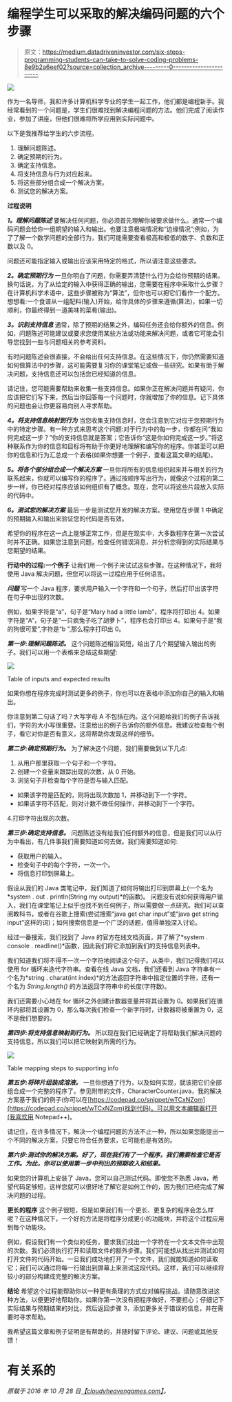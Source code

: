 # 编程学生可以采取的解决编码问题的六个步骤

> 原文：<https://medium.datadriveninvestor.com/six-steps-programming-students-can-take-to-solve-coding-problems-8e9b2a6eef02?source=collection_archive---------0----------------------->

![](img/f6eb3fef887d8654d8cb3414bef6e6f6.png)

作为一名导师，我和许多计算机科学专业的学生一起工作，他们都是编程新手。我经常看到的一个问题是，学生们很难找到解决编程问题的方法。他们完成了阅读作业，参加了讲座，但他们很难将所学应用到实际问题中。

以下是我推荐给学生的六步流程。

1.  理解问题陈述。
2.  确定预期的行为。
3.  确定支持信息。
4.  将支持信息与行为对应起来。
5.  将这些部分组合成一个解决方案。
6.  测试您的解决方案。

**过程说明**

***1。理解问题陈述***
要解决任何问题，你必须首先理解你被要求做什么。通常一个编码问题会给你一组期望的输入和输出。也要注意极端情况和“边缘情况”;例如，为了了解一个数学问题的全部行为，我们可能需要查看极高和极低的数字、负数和正数以及 0。

问题还可能指定输入或输出应该采用特定的格式，所以请注意这些要求。

***2。确定预期行为***
一旦你明白了问题，你需要弄清楚什么行为会给你预期的结果。换句话说，为了从给定的输入中获得正确的输出，您需要在程序中采取什么步骤？在计算机科学术语中，这些步骤被称为“算法”，但你也可以把它们看作一个配方。想想看:一个食谱从一组配料(输入)开始，给你具体的步骤来遵循(算法)，如果一切顺利，你最终得到一道美味的菜肴(输出)。

***3。识别支持信息***
通常，除了预期的结果之外，编码任务还会给你额外的信息。例如，问题陈述可能建议或要求您使用某些方法或功能来解决问题，或者它可能会引导您找到一些与问题相关的参考资料。

有时问题陈述会很直接，不会给出任何支持信息。在这些情况下，你仍然需要知道如何做算法中的步骤，这可能需要复习你的课堂笔记或做一些研究。如果有助于解决问题，支持信息还可以包括您已经知道的信息。

请记住，您可能需要帮助来收集一些支持信息。如果你正在解决问题并有疑问，你应该把它们写下来，然后当你回答每一个问题时，你就增加了你的信息。记下具体的问题也会让你更容易向别人寻求帮助。

***4。将支持信息映射到行为***
当您收集支持信息时，您会注意到它对应于您预期行为中的特定步骤。有一种方式来思考这个问题:对于行为中的每一步，你都在问“我如何完成这一步？”你的支持信息就是答案；它告诉你“这是你如何完成这一步。”将这种联系作为你的信息和目标将有助于你更好地理解和编写你的程序。你甚至可以把你的信息和行为汇总成一个表格(如果你想要一个例子，查看这篇文章的结尾)。

***5。将各个部分组合成一个解决方案***
一旦你将所有的信息组织起来并与相关的行为联系起来，你就可以编写你的程序了。通过按顺序写出行为，就像这个过程的第二步一样，你已经对程序应该如何组织有了概念。现在，您可以将这些片段放入实际的代码中。

***6。测试您的解决方案***
最后一步是测试您开发的解决方案。使用您在步骤 1 中确定的预期输入和输出来验证您的代码是否有效。

希望你的程序在这一点上能够正常工作，但是在现实中，大多数程序在第一次尝试时并不正确。如果您注意到问题，检查任何错误消息，并分析您得到的实际结果与您期望的结果。

**行动中的过程:一个例子**
让我们用一个例子来试试这些步骤。在这种情况下，我将使用 Java 解决问题，但您可以将这一过程应用于任何语言。

***问题***
写一个 Java 程序，要求用户输入一个字符和一个句子，然后打印出该字符在句子中出现的次数。

例如，如果字符是“a”，句子是“Mary had a little lamb”，程序将打印出 4。如果字符是“A”，句子是“一只疯兔子吃了胡萝卜”，程序也会打印出 4。如果句子是“我的狗很可爱”,字符是“b ”,那么程序打印出 0。

***第一步:理解问题陈述。***
这个问题陈述相当简短，给出了几个期望输入输出的例子。我们可以用一个表格来总结这些期望:

![](img/f294f716af74841d9c14884351cdcd72.png)

Table of inputs and expected results

如果你想在程序完成时测试更多的例子，你也可以在表格中添加你自己的输入和输出。

你注意到第二句话了吗？大写字母 A 不包括在内。这个问题给我们的例子告诉我们，字符的大小写很重要。注意给出的例子告诉你的额外信息。我建议检查每个例子，看它对你是否有意义，这将帮助你发现这样的细节。

***第二步:确定预期行为。***
为了解决这个问题，我们需要做到以下几点:

1.  从用户那里获取一个句子和一个字符。
2.  创建一个变量来跟踪出现的次数，从 0 开始。
3.  浏览句子并检查每个字符是否与输入匹配。

*   如果该字符是匹配的，则将出现次数加 1，并移动到下一个字符。
*   如果该字符不匹配，则对计数不做任何操作，并移动到下一个字符。

4.打印字符出现的次数。

***第三步:确定支持信息。***
问题陈述没有给我们任何额外的信息，但是我们可以从行为中看出，有几件事我们需要知道如何去做。我们需要知道如何:

*   获取用户的输入。
*   检查句子中的每个字符，一次一个。
*   将信息打印到屏幕上。

假设从我们的 Java 类笔记中，我们知道了如何将输出打印到屏幕上(一个名为*system . out . println(String my output)*的函数)。
问题没有说如何获得用户输入，我们在课堂笔记上似乎也找不到任何例子，所以需要做一点研究。我们可以查阅教科书，或者在谷歌上搜索(尝试搜索“java get char input”或“java get string input”这样的词)；如何搜索信息是一个广泛的话题，值得单独深入讨论。

经过一番搜索，我们找到了 Java 的官方在线文档页面，并了解了*system . console . readline()*函数，因此我们将它添加到我们的支持信息列表中。

我们知道我们将不得不一次一个字符地阅读这个句子。从类中，我们记得我们可以使用 for 循环来迭代字符串。查看在线 Java 文档，我们还看到 Java 字符串有一个名为*string . charat(int index)*的方法返回字符串中指定位置的字符，还有一个名为 *String.length()* 的方法返回字符串中的长度(字符数)。

我们还需要小心地在 for 循环之外创建计数器变量并将其设置为 0。如果我们在循环内部将其设置为 0，那么每次我们检查一个新字符时，计数器将被重置为 0，这不是我们想要的。

***第四步:将支持信息映射到行为。***
所以现在我们已经确定了将帮助我们解决问题的支持信息，所以我们可以把它映射到所需的行为。

![](img/287ae81ddfdebe9b34c62216ec2195cf.png)

Table mapping steps to supporting info

***第五步:将碎片组装成溶液。***
一旦你想通了行为，以及如何实现，就该把它们全部组合成一个完整的程序了。参见附带的文件，CharacterCounter.java，我的解决方案基于我们的例子(你可以在[https://codepad.co/snippet/wTCxNZom](https://codepad.co/snippet/wTCxNZom)找到代码)。可以用文本编辑器打开(我喜欢用 Notepad++)。

请记住，在许多情况下，解决一个编程问题的方法不止一种，所以如果您能提出一个不同的解决方案，只要它符合任务要求，它可能也是有效的。

***第六步:测试你的解决方案。好了，现在我们有了一个程序，我们需要检查它是否工作。为此，你可以使用第一步中列出的预期收入和结果。***

如果您的计算机上安装了 Java，您可以自己测试代码。即使您不熟悉 Java，希望代码足够短，这样您就可以很好地了解它是如何工作的，因为我们已经完成了解决问题的过程。

**更长的程序**
这个例子很短，但是如果我们有一个更长、更复杂的程序会怎么样呢？在这种情况下，一个好的方法是将程序分成更小的功能块，并将这个过程应用到每个功能块。

例如，假设我们有一个类似的任务，要求我们找出一个字符在一个文本文件中出现的次数。我们必须执行打开和读取文件的额外步骤。我们可能想从找出并测试如何打开文件的代码开始。一旦我们成功地打开了一个文件，我们就能知道如何读取它；我们可以通过将每一行输出到屏幕上来测试这段代码。这样，我们可以继续将较小的部分构建成完整的解决方案。

**结论**
希望这个过程能帮助你以一种更有条理的方式应对编程挑战。请随意改进这种方法，以便更好地帮助你。如果你第一次没有把程序做好，不要担心；仔细记下实际结果与预期结果的对比，然后返回步骤 3，添加更多关于错误的信息，并在需要时寻求帮助。

我希望这篇文章和例子证明是有帮助的，并随时留下评论、建议、问题或其他反馈！

# 有关系的

*原载于 2016 年 10 月 28 日*[*【cloudyheavengames.com】*](http://cloudyheavengames.com/six-steps-programming-students-can-take-to-solve-coding-problems/)*。*